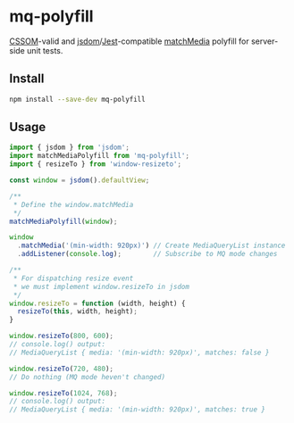 # mq-polyfill

[CSSOM](https://drafts.csswg.org/cssom-view/#dom-window-matchmedia)-valid and
[jsdom](https://github.com/tmpvar/jsdom)/[Jest](https://facebook.github.io/jest/)-compatible
[matchMedia](https://developer.mozilla.org/en-US/docs/Web/API/Window/matchMedia) polyfill
for server-side unit tests.

## Install

```bash
npm install --save-dev mq-polyfill
```

## Usage

```javascript
import { jsdom } from 'jsdom';
import matchMediaPolyfill from 'mq-polyfill';
import { resizeTo } from 'window-resizeto';

const window = jsdom().defaultView;

/**
 * Define the window.matchMedia
 */
matchMediaPolyfill(window);

window
  .matchMedia('(min-width: 920px)') // Create MediaQueryList instance
  .addListener(console.log);        // Subscribe to MQ mode changes

/**
 * For dispatching resize event
 * we must implement window.resizeTo in jsdom
 */
window.resizeTo = function (width, height) {
  resizeTo(this, width, height);
}

window.resizeTo(800, 600);
// console.log() output:
// MediaQueryList { media: '(min-width: 920px)', matches: false }

window.resizeTo(720, 480);
// Do nothing (MQ mode heven't changed)

window.resizeTo(1024, 768);
// console.log() output:
// MediaQueryList { media: '(min-width: 920px)', matches: true }
```
